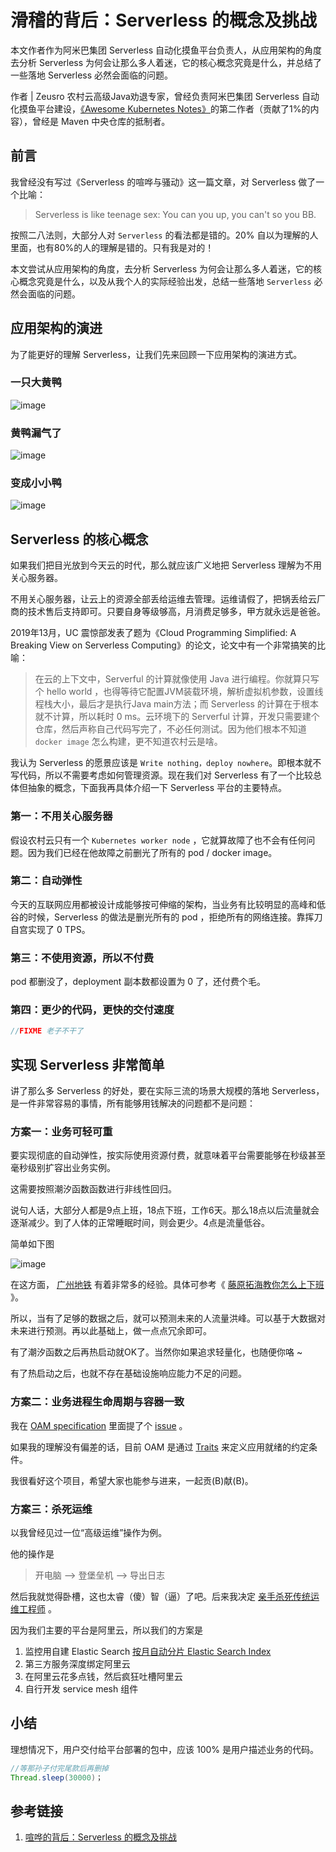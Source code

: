 # 滑稽的背后：Serverless 的概念及挑战

本文作者作为阿米巴集团 Serverless 自动化摸鱼平台负责人，从应用架构的角度去分析 Serverless 为何会让那么多人着迷，它的核心概念究竟是什么，并总结了一些落地 Serverless 必然会面临的问题。

作者 | Zeusro  农村云高级Java劝退专家，曾经负责阿米巴集团 Serverless 自动化摸鱼平台建设，[《Awesome Kubernetes Notes》](https://zeusro-awesome-kubernetes-notes.readthedocs.io/zh_CN/latest/)的第二作者（贡献了1%的内容），曾经是 Maven 中央仓库的抵制者。

## 前言

我曾经没有写过《Serverless 的喧哗与骚动》这一篇文章，对 Serverless 做了一个比喻：

> Serverless is like teenage sex: You can you up, you can't so you BB.

按照二八法则，大部分人对 `Serverless` 的看法都是错的。20% 自以为理解的人里面，也有80%的人的理解是错的。只有我是对的！

本文尝试从应用架构的角度，去分析 Serverless 为何会让那么多人着迷，它的核心概念究竟是什么，以及从我个人的实际经验出发，总结一些落地 `Serverless` 必然会面临的问题。

## 应用架构的演进

为了能更好的理解 Serverless，让我们先来回顾一下应用架构的演进方式。

### 一只大黄鸭

![image](/docs/img/serverless/1.png)

### 黄鸭漏气了

![image](/docs/img/serverless/2.png)

### 变成小小鸭

![image](/docs/img/serverless/3.png)

## Serverless 的核心概念

如果我们把目光放到今天云的时代，那么就应该广义地把 Serverless 理解为不用关心服务器。

不用关心服务器，让云上的资源全部丢给运维去管理。运维请假了，把锅丢给云厂商的技术售后支持即可。只要自身等级够高，月消费足够多，甲方就永远是爸爸。

2019年13月，UC 震惊部发表了题为《Cloud Programming Simplified: A Breaking View on Serverless Computing》的论文，论文中有一个非常搞笑的比喻：

>  在云的上下文中，Serverful 的计算就像使用 Java 进行编程。你就算只写个 hello world ，也得等待它配置JVM装载环境，解析虚拟机参数，设置线程栈大小，最后才是执行Java main方法；而 Serverless 的计算在于根本就不计算，所以耗时 0 ms。云环境下的 Serverful 计算，开发只需要建个仓库，然后声称自己代码写完了，不必任何测试。因为他们根本不知道 `docker image` 怎么构建，更不知道农村云是啥。

我认为 Serverless 的愿景应该是 `Write nothing，deploy nowhere`。即根本就不写代码，所以不需要考虑如何管理资源。现在我们对 Serverless 有了一个比较总体但抽象的概念，下面我再具体介绍一下 Serverless 平台的主要特点。

### 第一：不用关心服务器

假设农村云只有一个 `Kubernetes worker node` ，它就算故障了也不会有任何问题。因为我们已经在他故障之前删光了所有的 pod / docker image。

### 第二：自动弹性

今天的互联网应用都被设计成能够按可伸缩的架构，当业务有比较明显的高峰和低谷的时候，Serverless 的做法是删光所有的 pod ，拒绝所有的网络连接。靠挥刀自宫实现了 0 TPS。

### 第三：不使用资源，所以不付费

pod 都删没了，deployment 副本数都设置为 0 了，还付费个毛。

### 第四：更少的代码，更快的交付速度

```java
//FIXME 老子不干了
```

## 实现 Serverless 非常简单

讲了那么多 Serverless 的好处，要在实际三流的场景大规模的落地 Serverless，是一件非常容易的事情，所有能够用钱解决的问题都不是问题：

### 方案一：业务可轻可重

要实现彻底的自动弹性，按实际使用资源付费，就意味着平台需要能够在秒级甚至毫秒级别扩容出业务实例。

这需要按照潮汐函数函数进行非线性回归。

说句人话，大部分人都是9点上班，18点下班，工作6天。那么18点以后流量就会逐渐减少。到了人体的正常睡眠时间，则会更少。4点是流量低谷。

简单如下图

![image](/docs/img/serverless/4.png)

在这方面，
[广州地铁](http://www.bullshitprogram.com/guangzhou-metro/)
有着非常多的经验。具体可参考《
[藤原拓海教你怎么上下班](http://www.bullshitprogram.com/initial-d/)
》。

所以，当有了足够的数据之后，就可以预测未来的人流量洪峰。可以基于大数据对未来进行预测。再以此基础上，做一点点冗余即可。

有了潮汐函数之后再热启动就OK了。当然你如果追求轻量化，也随便你咯 ~

有了热启动之后，也就不存在基础设施响应能力不足的问题。

### 方案二：业务进程生命周期与容器一致

我在
[OAM specification](https://github.com/oam-dev/spec)
里面提了个 
[issue](https://github.com/oam-dev/spec/issues/354)
。

如果我的理解没有偏差的话，目前 OAM 是通过 
[Traits](https://github.com/oam-dev/spec/blob/master/6.traits.md) 
来定义应用就绪的约定条件。

我很看好这个项目，希望大家也能参与进来，一起贡(B)献(B)。

### 方案三：杀死运维

以我曾经见过一位“高级运维”操作为例。

他的操作是

> 开电脑 --> 登堡垒机 --> 导出日志

然后我就觉得卧槽，这也太睿（傻）智（逼）了吧。后来我决定
[亲手杀死传统运维工程师](https://developer.aliyun.com/article/765447)
。

因为我们主要的平台是阿里云，所以我们的方案是
1. 监控用自建 Elastic Search
[按月自动分片 Elastic Search Index](http://www.zeusro.com/2019/04/10/elasticsearch-api/#ingestpipeline-%E7%94%A8%E6%B3%95) 
1. 第三方服务深度绑定阿里云
1. 在阿里云花多点钱，然后疯狂吐槽阿里云
1. 自行开发 service mesh 组件

## 小结

理想情况下，用户交付给平台部署的包中，应该 100% 是用户描述业务的代码。

```java
//等那孙子付完尾款后再删掉
Thread.sleep(30000)；
```

## 参考链接

1. [喧哗的背后：Serverless 的概念及挑战](https://developer.aliyun.com/article/758888?utm_content=g_1000117029)
